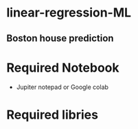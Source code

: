 # linear-regression-ML
## Boston house prediction
# Required Notebook
* Jupiter notepad or Google colab
# Required libries
